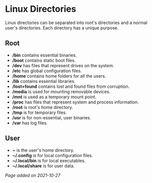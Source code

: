 # Linux Directories
Linux directories can be separated into root's directories and a normal user's directories. Each directory has a unique purpose.

## Root
- **/bin** contains essential binaries.
- **/boot** contains static boot files.
- **/dev** has files that represent drives on the system.
- **/etc** has global configuration files.
- **/home** contains home folders for all the users.
- **/lib** contains essential libraries.
- **/lost+found** contains lost and found files from corruption.
- **/media** is used for mounting removable devices.
- **/mnt** is used as a temporary mount point.
- **/proc** has files that represent system and process information.
- **/root** is root's home directory.
- **/tmp** is for temporary files.
- **/usr** is for non-essential, user binaries.
- **/var** has log files.

## User
- **~** is the user's home directory.
- **~/.config** is for local configuration files.
- **~/.local/bin** is for local executables.
- **~/.local/share** is for user data.

*Page added on 2021-10-27*

